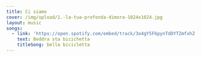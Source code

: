 ```yaml
---
title: Ci siamo
cover: /img/upload/1.-la-tua-profonda-dimora-1024x1024.jpg
layout: music
songs:
  - link: 'https://open.spotify.com/embed/track/3o4gY5F6pynTdDYTZmfxhZ'
    text: Beddra sta bicichetta
    titleSong: bella bicicletta
---
```

